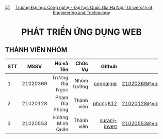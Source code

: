 <!-- Banner -->
<p align="center">
  <a href="https://uet.vnu.edu.vn/" title="Trường Đại học Công nghệ - Đại học Quốc Gia Hà Nội" style="border: none;">
    <img src="![image](https://github.com/cognaiger/MagicPost/assets/93062362/5abe058c-34d4-4d73-8ba3-8c3129667672)
" alt="Trường Đại học Công nghệ - Đại học Quốc Gia Hà Nội | University of Engineering and Technology">
  </a>
</p>

<h1 align="center"><b>PHÁT TRIỂN ỨNG DỤNG WEB</b></h>

## THÀNH VIÊN NHÓM
|STT| MSSV      | Họ và Tên       |Chức Vụ    | Github                                                  | Email                   |
|---|:---------:| ---------------:|----------:|--------------------------------------------------------:|-------------------------:
| 1 | 21020369  | Trương Gia Ngọc |Nhóm trưởng|[cognaiger](https://github.com/cognaiger)                |21020369@vnu.edu.vn      |
| 2 | 21020128  | Phạm Gia Phong  |Thành viên |[phong812](https://github.com/phong812)                  |21020128@vnu.edu.vn      |
| 3 | 21020553  | Hoàng Minh Quân |Thành viên |[suracI-invert](https://github.com/suracI-invert)        |21020553@vnu.edu.vn      |


